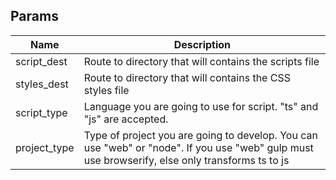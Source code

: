 ## Params

Name | Description 
---- | -----------
script_dest | Route to directory that will contains the scripts file
styles_dest | Route to directory that will contains the CSS styles file
script_type | Language you are going to use for script. "ts" and "js" are accepted.
project_type | Type of project you are going to develop. You can use "web" or "node". If you use "web" gulp must use browserify, else only transforms ts to js
